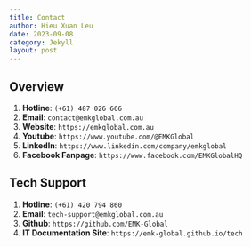 ```yaml
---
title: Contact
author: Hieu Xuan Leu
date: 2023-09-08
category: Jekyll
layout: post
---
```


## Overview
1. **Hotline**: `(+61) 487 026 666`
2. **Email**: `contact@emkglobal.com.au`
3. **Website**: `https://emkglobal.com.au`
4. **Youtube**: `https://www.youtube.com/@EMKGlobal`
5. **LinkedIn**: `https://www.linkedin.com/company/emkglobal`
6. **Facebook Fanpage**: `https://www.facebook.com/EMKGlobalHQ`

## Tech Support
1. **Hotline**: `(+61) 420 794 860`
2. **Email**: `tech-support@emkglobal.com.au`
3. **Github**: `https://github.com/EMK-Global`
4. **IT Documentation Site**: `https://emk-global.github.io/tech`